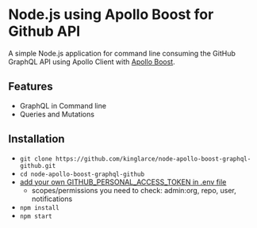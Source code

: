 # Node.js using Apollo Boost for Github API

A simple Node.js application for command line consuming the GitHub GraphQL API using Apollo Client with [Apollo Boost](https://github.com/apollographql/apollo-client/tree/master/packages/apollo-boost).

## Features

* GraphQL in Command line
* Queries and Mutations

## Installation

* `git clone https://github.com/kinglarce/node-apollo-boost-graphql-github.git`
* `cd node-apollo-boost-graphql-github`
* [add your own GITHUB_PERSONAL_ACCESS_TOKEN in .env file](https://help.github.com/articles/creating-a-personal-access-token-for-the-command-line/)
  * scopes/permissions you need to check: admin:org, repo, user, notifications
* `npm install`
* `npm start`
